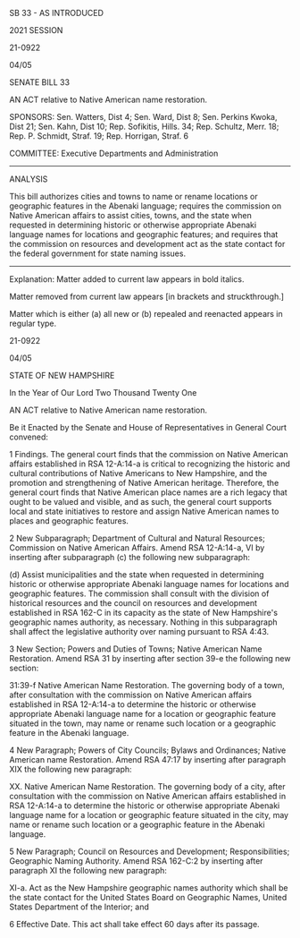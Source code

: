  SB 33 - AS INTRODUCED

 

 

2021 SESSION

 21-0922

 04/05

 

SENATE BILL 33

 

AN ACT relative to Native American name restoration.

 

SPONSORS: Sen. Watters, Dist 4; Sen. Ward, Dist 8; Sen. Perkins Kwoka, Dist 21; Sen. Kahn, Dist 10; Rep. Sofikitis, Hills. 34; Rep. Schultz, Merr. 18; Rep. P. Schmidt, Straf. 19; Rep. Horrigan, Straf. 6

 

COMMITTEE: Executive Departments and Administration

 

-----------------------------------------------------------------

 

ANALYSIS

 

 This bill authorizes cities and towns to name or rename locations or geographic features in the Abenaki language; requires the commission on Native American affairs to assist cities, towns, and the state when requested in determining historic or otherwise appropriate Abenaki language names for locations and geographic features; and requires that the commission on resources and development act as the state contact for the federal government for state naming issues.

 

- - - - - - - - - - - - - - - - - - - - - - - - - - - - - - - - - - - - - - - - - - - - - - - - - - - - - - - - - - - - - - - - - - - - - - - - - - - 

 

Explanation: Matter added to current law appears in bold italics.

 Matter removed from current law appears [in brackets and struckthrough.]

 Matter which is either (a) all new or (b) repealed and reenacted appears in regular type.

 21-0922

 04/05

 

STATE OF NEW HAMPSHIRE

 

In the Year of Our Lord Two Thousand Twenty One

 

AN ACT relative to Native American name restoration.

 

Be it Enacted by the Senate and House of Representatives in General Court convened:

 

 1 Findings. The general court finds that the commission on Native American affairs established in RSA 12-A:14-a is critical to recognizing the historic and cultural contributions of Native Americans to New Hampshire, and the promotion and strengthening of Native American heritage. Therefore, the general court finds that Native American place names are a rich legacy that ought to be valued and visible, and as such, the general court supports local and state initiatives to restore and assign Native American names to places and geographic features.

 2 New Subparagraph; Department of Cultural and Natural Resources; Commission on Native American Affairs. Amend RSA 12-A:14-a, VI by inserting after subparagraph (c) the following new subparagraph:

 (d) Assist municipalities and the state when requested in determining historic or otherwise appropriate Abenaki language names for locations and geographic features. The commission shall consult with the division of historical resources and the council on resources and development established in RSA 162-C in its capacity as the state of New Hampshire's geographic names authority, as necessary. Nothing in this subparagraph shall affect the legislative authority over naming pursuant to RSA 4:43.

 3 New Section; Powers and Duties of Towns; Native American Name Restoration. Amend RSA 31 by inserting after section 39-e the following new section:

 31:39-f Native American Name Restoration. The governing body of a town, after consultation with the commission on Native American affairs established in RSA 12-A:14-a to determine the historic or otherwise appropriate Abenaki language name for a location or geographic feature situated in the town, may name or rename such location or a geographic feature in the Abenaki language.

 4 New Paragraph; Powers of City Councils; Bylaws and Ordinances; Native American name Restoration. Amend RSA 47:17 by inserting after paragraph XIX the following new paragraph:

 XX. Native American Name Restoration. The governing body of a city, after consultation with the commission on Native American affairs established in RSA 12-A:14-a to determine the historic or otherwise appropriate Abenaki language name for a location or geographic feature situated in the city, may name or rename such location or a geographic feature in the Abenaki language.

 5 New Paragraph; Council on Resources and Development; Responsibilities; Geographic Naming Authority. Amend RSA 162-C:2 by inserting after paragraph XI the following new paragraph:

 XI-a. Act as the New Hampshire geographic names authority which shall be the state contact for the United States Board on Geographic Names, United States Department of the Interior; and 

 6 Effective Date. This act shall take effect 60 days after its passage.

